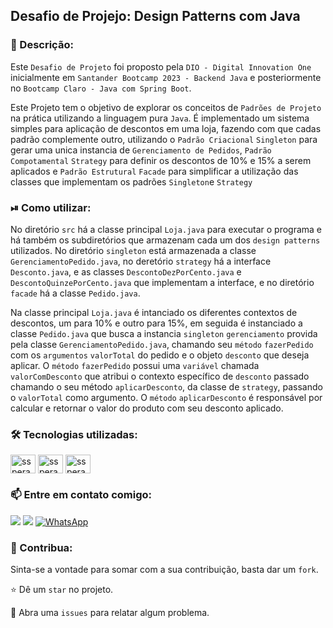 ## Desafio de Projejo: Design Patterns com Java

### 📜 Descrição:
Este `Desafio de Projeto` foi proposto pela `DIO - Digital Innovation One` inicialmente em `Santander Bootcamp 2023 - Backend Java` e posteriormente no `Bootcamp Claro - Java com Spring Boot`.

Este Projeto tem o objetivo de explorar os conceitos de `Padrões de Projeto` na prática utilizando a linguagem pura `Java`. É implementado um sistema simples para aplicação de descontos em uma loja, fazendo com que cadas padrão complemente outro, utilizando o `Padrão Criacional` `Singleton` para gerar uma unica instancia de `Gerenciamento de Pedidos`, `Padrão Compotamental` `Strategy` para definir os descontos de 10% e 15% a serem aplicados e `Padrão Estrutural` `Facade` para simplificar a utilização das classes que implementam os padrões `Singleton`e `Strategy`


### ⏯ Como utilizar:

No diretório `src` há a classe principal `Loja.java` para executar o programa e há também os subdiretórios que armazenam cada um dos `design patterns` utilizados. No diretório `singleton` está armazenada a classe `GerenciamentoPedido.java`, no deretório `strategy` há a interface `Desconto.java`, e as classes `DescontoDezPorCento.java` e `DescontoQuinzePorCento.java` que implementam a interface, e no diretório `facade` há a classe `Pedido.java`. 

Na classe principal `Loja.java` é intanciado os diferentes contextos de descontos, um para 10% e outro para 15%, em seguida é instanciado a classe `Pedido.java` que busca a instancia `singleton` `gerenciamento` provida pela classe `GerenciamentoPedido.java`, chamando seu `método` `fazerPedido` com os `argumentos` `valorTotal` do pedido e o objeto `desconto` que deseja aplicar. O `método` `fazerPedido` possui uma `variável` chamada `valorComDesconto` que atribui o contexto específico de `desconto` passado chamando o seu método `aplicarDesconto`, da classe de `strategy`, passando o `valorTotal` como argumento. O `método` `aplicarDesconto` é responsável por calcular e retornar o valor do produto com seu desconto aplicado. 


### 🛠 Tecnologias utilizadas:
<div>
    <img align="center" alt="ssperandio-Java" height="30" width="40" src="https://cdn.jsdelivr.net/gh/devicons/devicon@latest/icons/java/java-original.svg" />
    <img align="center" alt="ssperandio-Git" height="30" width="40" src="https://cdn.jsdelivr.net/gh/devicons/devicon@latest/icons/git/git-original.svg" />
    <img align="center" alt="ssperandio-GitHub" height="30" width="40" src="https://cdn.jsdelivr.net/gh/devicons/devicon@latest/icons/github/github-original.svg" />    
</div>


### 📫 Entre em contato comigo:
<div>
  <a href="https://www.linkedin.com/in/sidneysperandio" target="_blank"><img loading="lazy" src="https://img.shields.io/badge/-LinkedIn-%230077B5?style=for-the-badge&logo=linkedin&logoColor=white" target="_blank"></a>   
  <a href = "mailto:dev.ssperandio@gmail.com"><img loading="lazy" src="https://img.shields.io/badge/Gmail-D14836?style=for-the-badge&logo=gmail&logoColor=white" target="_blank"></a>
  <a href="https://wa.me/5511975018322" target="_blank"><img loading="lazy" src="https://img.shields.io/badge/-WhatsApp-%2325D366?style=for-the-badge&logo=whatsapp&logoColor=white" alt="WhatsApp"></a>
</div>


### 🤝 Contribua:
Sinta-se a vontade para somar com a sua contribuição, basta dar um `fork`.

⭐️ Dê um `star` no projeto.

🐛 Abra uma `issues` para relatar algum problema.
